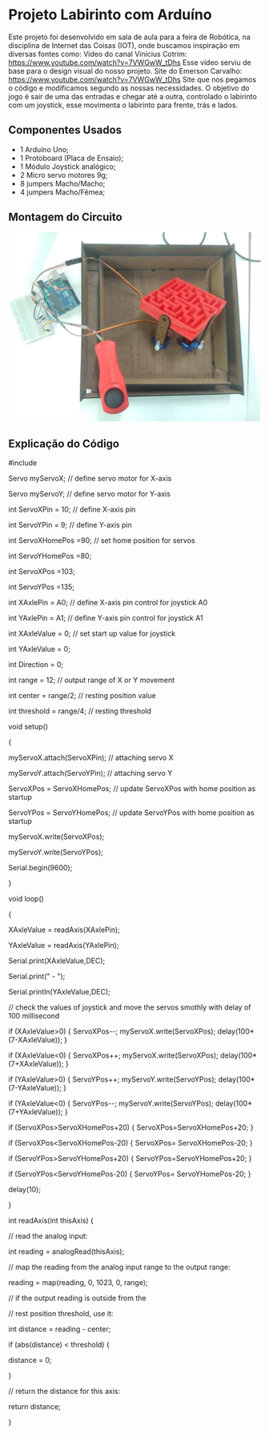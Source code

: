 # Projeto Labirinto com Arduíno

Este projeto foi desenvolvido em sala de aula para a feira de Robótica, na disciplina de Internet das Coisas 
(IOT), onde buscamos inspiração em diversas fontes como: 
Vídeo do canal Vinícius Cotrim: https://www.youtube.com/watch?v=7VWGwW_tDhs
Esse vídeo serviu de base para o design visual do nosso projeto.
Site do Emerson Carvalho: https://www.youtube.com/watch?v=7VWGwW_tDhs
Site que nos pegamos o código e modificamos segundo as nossas necessidades.
O objetivo do jogo é sair de uma das entradas e chegar até a outra, controlado o labirinto com um
joystick, esse movimenta o labirinto para frente, trás e lados.

## Componentes Usados 

- 1 Arduíno Uno;
- 1 Protoboard (Placa de Ensaio);
- 1 Módulo Joystick analógico;
- 2 Micro servo motores 9g;
- 8 jumpers Macho/Macho;
- 4 jumpers Macho/Fêmea;

## Montagem do Circuito
![Imagem do Circuito](/Lab3dProjeto/Lab3d.jpeg)

## Explicação do Código

#include 

Servo myServoX; // define servo motor for X-axis 

Servo myServoY; // define servo motor for Y-axis 

int ServoXPin = 10; // define  X-axis pin

int ServoYPin = 9; // define  Y-axis pin

int ServoXHomePos =90; // set home position for servos

int ServoYHomePos =80; 

int ServoXPos =103;

int ServoYPos =135; 

int XAxlePin = A0; // define  X-axis pin control for joystick A0

int YAxlePin = A1; // define  Y-axis pin control for joystick A1

int XAxleValue = 0; // set start up value for joystick

int YAxleValue = 0;

int Direction = 0;

int range = 12; // output range of X or Y movement

int center = range/2; // resting position value

int threshold = range/4; // resting threshold

void setup()

{

myServoX.attach(ServoXPin); // attaching servo X 

myServoY.attach(ServoYPin); // attaching servo Y

ServoXPos = ServoXHomePos;  // update ServoXPos with home position as startup

ServoYPos = ServoYHomePos;  // update ServoYPos with home position as startup

myServoX.write(ServoXPos);

myServoY.write(ServoYPos);

Serial.begin(9600);

}

void loop()

{

XAxleValue = readAxis(XAxlePin);

YAxleValue = readAxis(YAxlePin);



Serial.print(XAxleValue,DEC);

Serial.print(" - ");

Serial.println(YAxleValue,DEC);



// check the values of joystick and move the servos smothly with delay of 100 millisecond

if (XAxleValue>0) { ServoXPos--; myServoX.write(ServoXPos); delay(100*(7-XAxleValue)); }

if (XAxleValue<0) { ServoXPos++; myServoX.write(ServoXPos); delay(100*(7+XAxleValue)); }

if (YAxleValue>0) { ServoYPos++; myServoY.write(ServoYPos); delay(100*(7-YAxleValue)); }

if (YAxleValue<0) { ServoYPos--; myServoY.write(ServoYPos); delay(100*(7+YAxleValue)); }





if (ServoXPos>ServoXHomePos+20) { ServoXPos=ServoXHomePos+20; }

if (ServoXPos<ServoXHomePos-20) { ServoXPos= ServoXHomePos-20; }

if (ServoYPos>ServoYHomePos+20) { ServoYPos=ServoYHomePos+20; }

if (ServoYPos<ServoYHomePos-20) { ServoYPos= ServoYHomePos-20; }

delay(10);

}

int readAxis(int thisAxis) {

// read the analog input:

int reading = analogRead(thisAxis);

// map the reading from the analog input range to the output range:

reading = map(reading, 0, 1023, 0, range);

// if the output reading is outside from the

// rest position threshold, use it:

int distance = reading - center;

if (abs(distance) < threshold) {

distance = 0;

}

// return the distance for this axis:

return distance;

}

